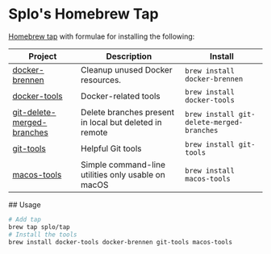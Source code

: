# Splo's Homebrew Tap

[Homebrew tap](https://docs.brew.sh/Taps) with formulae for installing the following:

<!-- project_table_start -->
| Project                                                                          | Description                                            | Install                                   |
| -------------------------------------------------------------------------------- | ------------------------------------------------------ | ----------------------------------------- |
| [docker-brennen](https://github.com/splo/docker-brennen/)                        | Cleanup unused Docker resources.                       | `brew install docker-brennen`             |
| [docker-tools](https://github.com/splo/docker-tools)                             | Docker-related tools                                   | `brew install docker-tools`               |
| [git-delete-merged-branches](https://github.com/splo/git-delete-merged-branches) | Delete branches present in local but deleted in remote | `brew install git-delete-merged-branches` |
| [git-tools](https://github.com/splo/git-tools)                                   | Helpful Git tools                                      | `brew install git-tools`                  |
| [macos-tools](https://github.com/splo/macos-tools)                               | Simple command-line utilities only usable on macOS     | `brew install macos-tools`                |
<!-- project_table_end -->## Usage

```bash
# Add tap
brew tap splo/tap
# Install the tools
brew install docker-tools docker-brennen git-tools macos-tools
```

